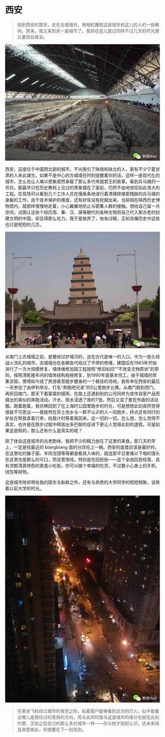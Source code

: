 # 西安

> 刚到西安的那天，走在古城墙外，用相机攫取这座城市和这儿的人的一些瞬间。原来，我又来到另一座城市了。我将在这儿度过同样不过几天的时光便又要径自离去。

![](img/15-xian/01.jpg)

西安，这座位于中国西北部的城市，不光吸引了陕南和陕北的人，更有不少宁夏甘肃的人来此谋生。如果不是中心的古城墙在时刻提醒着你的话，这样一座现代化的城市，怎么也让人难以想象居然承载了那么多代帝国君王的故事。看到兵马俑的一号坑，那最早只在历史教材上见过的景象摆在了面前，仍然不由地惊叹如此浩大的工程。在现场可以看到几个工作人员在慢条条地进行着清理拼接那残缺的兵马俑的身躯的工作，由于技术保护的难度，还有好些没有挖掘出来。当徘徊在陕西历史博物馆内，就那样慢慢地走着，小心翼翼地防止与密集人群的接触。想给自己留一点空间，试图让这些个经历周、秦、汉、唐等朝代的各种文物将自己代入那古老的封建文明的中国，却显得那么吃力。我于是放弃了，匆匆过眼，正如浩瀚历史中这些也只是短短的几页。

![](img/15-xian/02.jpg)

从南门上古城墙之前，是要经过护城河的，这在古代是唯一的入口。作为一座久经战火洗礼的城市，古城墙也在各朝各代经过了不停的修缮，建国后在1983年开始进行了一次大规模修复，墙体维修加固工程按照“修旧如旧”“不改变文物原状”的原则，按照清乾隆年间的墙体结构规格修复，到1990年底基本完工。由于城墙的厚重坚固，使得如今成了旅游甚至跑步健身的一个极佳的场地，我有幸在西安的最后一天参加了由伊利举办、打名“奔跑吧兄弟”的5公里跑步比赛。从南门跑到西门，再折回南门，那天下着蒙蒙的细雨，在路上还遇到别的公司同样为宣传自家产品而搞出的类似的奔跑活动。汗水、雨水浸透了我的T恤，然后又湿了套在外面的活动服。跑着跑着，我仿佛回到了在上海时公园里跑步的时光，可是想想此刻突然觉得很是不可思议——我居然在异土他乡与一群不认识的人一同跑步，终点还有同行的驴友在帮我拿着行李，给我计时等着我回来。这一切的一切，怎么想，怎么觉得不真实，也许是在跑步过程中释放出多巴胺的促进下更让人觉得此刻的虚假。可是如果这是假的，那么还有什么是真实的呢？

除了体会这座城市的古老韵味，我把不少的精力放在了这里的美食。那几天的早上，一定是找最近的 biangbiang 面的分店吃上一碗。西安的面食应该是最好的，在这里吃的臊子面、羊肉泡馍等等都是极其入味的，就连那平日里难以下咽的馒头在这里也是那么的可口，而且管饱哇。特别是在回民街——这个全由回民经营、具有浓郁清真特色的美食小吃街，你可以做个幸福的吃货，不过要小心身上的手机、钱包等财物。

这座城市除却带给我的陌生与新鲜之外，还有与熟悉的大学同学的短短相聚，说笑着以前大学的时光。

![](img/15-xian/03.jpg)

> 在乘坐飞机经过城市的夜空之际，贴着窗户能够看到远方的灯火，似乎能看出哪儿是我住过的青旅的方向，而与此同时我与这座城市的缘分也就在此刻作罢，正如之前走过的那么多的城市一样——你与她才刚刚认识，还未来得及熟悉彼此，却就要在下一刻告别。